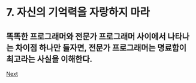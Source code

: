 # 7. 자신의 기억력을 자랑하지 마라

## **똑똑한 프로그래머와 전문가 프로그래머 사이에서 나타나는 차이점 하나만 들자면, 전문가 프로그래머는 명료함이 최고라는 사실을 이해한다.**



[Next](2/8..md)